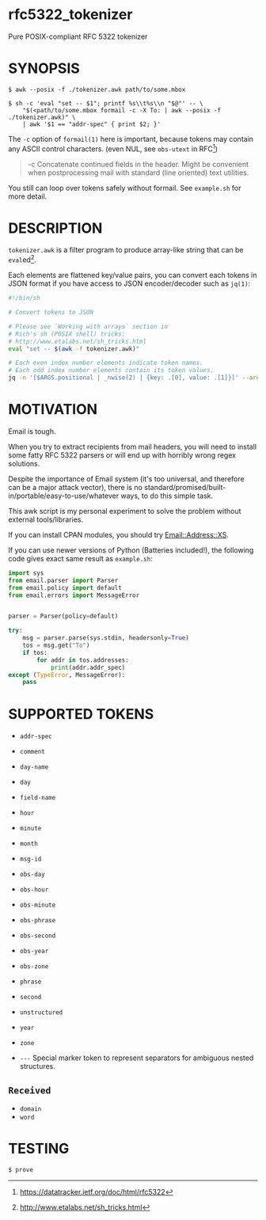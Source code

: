 # rfc5322_tokenizer
Pure POSIX-compliant RFC 5322 tokenizer

# SYNOPSIS

~~~
$ awk --posix -f ./tokenizer.awk path/to/some.mbox

$ sh -c 'eval "set -- $1"; printf %s\\t%s\\n "$@"' -- \
    "$(<path/to/some.mbox formail -c -X To: | awk --posix -f ./tokenizer.awk)" \
    | awk '$1 == "addr-spec" { print $2; }'
~~~

The `-c` option of `formail(1)` here is important, because tokens may contain any
ASCII control characters. (even NUL, see `obs-utext` in RFC[^1])

> -c   Concatenate continued fields in the header.  Might be convenient
>      when postprocessing mail with standard (line oriented) text
>      utilities.

You still can loop over tokens safely without formail. See `example.sh` for more detail.

# DESCRIPTION

`tokenizer.awk` is a filter program to produce array-like string that can be `eval`ed[^2].

Each elements are flattened key/value pairs, you can convert each tokens in JSON
format if you have access to JSON encoder/decoder such as `jq(1)`:

~~~sh
#!/bin/sh

# Convert tokens to JSON

# Please see `Working with arrays` section in
# Rich's sh (POSIX shell) tricks:
# http://www.etalabs.net/sh_tricks.html
eval "set -- $(awk -f tokenizer.awk)"

# Each even index number elements indicate token names.
# Each odd index number elements contain its token values.
jq -n '[$ARGS.positional | _nwise(2) | {key: .[0], value: .[1]}]' --args -- "$@"
~~~

# MOTIVATION

Email is tough.

When you try to extract recipients from mail headers, you will need to install
some fatty RFC 5322 parsers or will end up with horribly wrong regex solutions.

Despite the importance of Email system (it's too universal, and therefore can be a major attack vector),
there is no standard/promised/built-in/portable/easy-to-use/whatever ways, to do this simple task.

This awk script is my personal experiment to solve the problem without external tools/libraries.

If you can install CPAN modules, you should try [Email::Address::XS](https://metacpan.org/pod/Email::Address::XS).

If you can use newer versions of Python (Batteries included!), the following code gives exact same result as `example.sh`:

~~~python
import sys
from email.parser import Parser
from email.policy import default
from email.errors import MessageError


parser = Parser(policy=default)

try:
    msg = parser.parse(sys.stdin, headersonly=True)
    tos = msg.get("To")
    if tos:
        for addr in tos.addresses:
            print(addr.addr_spec)
except (TypeError, MessageError):
    pass
~~~

# SUPPORTED TOKENS

* `addr-spec`
* `comment`
* `day-name`
* `day`
* `field-name`
* `hour`
* `minute`
* `month`
* `msg-id`
* `obs-day`
* `obs-hour`
* `obs-minute`
* `obs-phrase`
* `obs-second`
* `obs-year`
* `obs-zone`
* `phrase`
* `second`
* `unstructured`
* `year`
* `zone`

* `---`
    Special marker token to represent separators for ambiguous nested structures.

## `Received`

* `domain`
* `word`

# TESTING

~~~
$ prove
~~~

[^1]: https://datatracker.ietf.org/doc/html/rfc5322
[^2]: http://www.etalabs.net/sh_tricks.html
